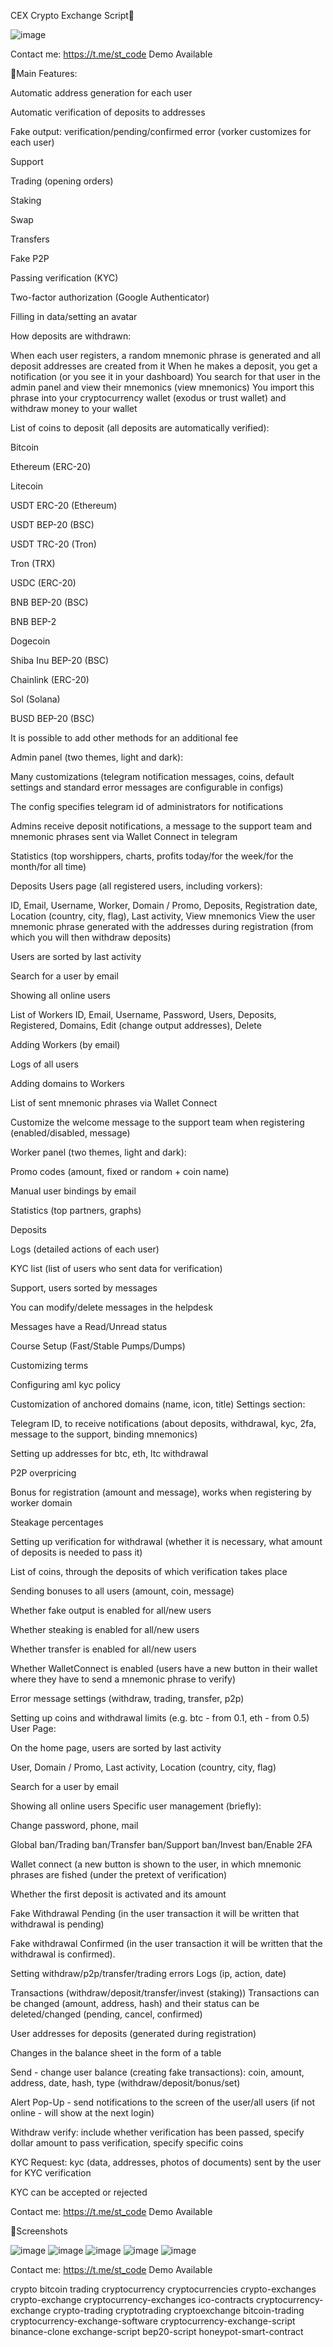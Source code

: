 CEX Crypto Exchange Script🔗

![image](https://github.com/shellar1522/cex-crypto-exchange/assets/125349687/85e0a7f6-3b7a-484f-9e22-f968b2e317bf)

Contact me: https://t.me/st_code Demo Available

🔗Main Features:

Automatic address generation for each user

Automatic verification of deposits to addresses

Fake output: verification/pending/confirmed error (vorker customizes for each user)

Support

Trading (opening orders)

Staking

Swap

Transfers

Fake P2P

Passing verification (KYC)

Two-factor authorization (Google Authenticator)

Filling in data/setting an avatar


How deposits are withdrawn:

When each user registers, a random mnemonic phrase is generated and all deposit addresses are created from it
When he makes a deposit, you get a notification (or you see it in your dashboard)
You search for that user in the admin panel and view their mnemonics (view mnemonics)
You import this phrase into your cryptocurrency wallet (exodus or trust wallet) and withdraw money to your wallet

List of coins to deposit (all deposits are automatically verified):

Bitcoin

Ethereum (ERC-20)

Litecoin

USDT ERC-20 (Ethereum)

USDT BEP-20 (BSC)

USDT TRC-20 (Tron)

Tron (TRX)

USDC (ERC-20)

BNB BEP-20 (BSC)

BNB BEP-2

Dogecoin

Shiba Inu BEP-20 (BSC)

Chainlink (ERC-20)

Sol (Solana)

BUSD BEP-20 (BSC)


It is possible to add other methods for an additional fee

Admin panel (two themes, light and dark):

Many customizations (telegram notification messages, coins, default settings and standard error messages are configurable in configs)

The config specifies telegram id of administrators for notifications

Admins receive deposit notifications, a message to the support team and mnemonic phrases sent via Wallet Connect in telegram

Statistics (top worshippers, charts, profits today/for the week/for the month/for all time)

Deposits Users page (all registered users, including vorkers):

ID, Email, Username, Worker, Domain / Promo, Deposits, Registration date, Location (country, city, flag), Last activity, View mnemonics
View the user mnemonic phrase generated with the addresses during registration (from which you will then withdraw deposits)

Users are sorted by last activity

Search for a user by email

Showing all online users

List of Workers
ID, Email, Username, Password, Users, Deposits, Registered, Domains, Edit (change output addresses), Delete

Adding Workers (by email)

Logs of all users

Adding domains to Workers

List of sent mnemonic phrases via Wallet Connect

Customize the welcome message to the support team when registering (enabled/disabled, message)

Worker panel (two themes, light and dark):

Promo codes (amount, fixed or random + coin name)

Manual user bindings by email

Statistics (top partners, graphs)

Deposits

Logs (detailed actions of each user)

KYC list (list of users who sent data for verification)

Support, users sorted by messages

You can modify/delete messages in the helpdesk

Messages have a Read/Unread status

Course Setup (Fast/Stable Pumps/Dumps)

Customizing terms

Configuring aml kyc policy

Customization of anchored domains (name, icon, title) Settings section:

Telegram ID, to receive notifications (about deposits, withdrawal, kyc, 2fa, message to the support, binding mnemonics)

Setting up addresses for btc, eth, ltc withdrawal

P2P overpricing

Bonus for registration (amount and message), works when registering by worker domain

Steakage percentages

Setting up verification for withdrawal (whether it is necessary, what amount of deposits is needed to pass it)

List of coins, through the deposits of which verification takes place

Sending bonuses to all users (amount, coin, message)

Whether fake output is enabled for all/new users

Whether steaking is enabled for all/new users

Whether transfer is enabled for all/new users

Whether WalletConnect is enabled (users have a new button in their wallet where they have to send a mnemonic phrase to verify)

Error message settings (withdraw, trading, transfer, p2p)

Setting up coins and withdrawal limits (e.g. btc - from 0.1, eth - from 0.5) User Page:

On the home page, users are sorted by last activity

User, Domain / Promo, Last activity, Location (country, city, flag)

Search for a user by email

Showing all online users Specific user management (briefly):

Change password, phone, mail

Global ban/Trading ban/Transfer ban/Support ban/Invest ban/Enable 2FA

Wallet connect (a new button is shown to the user, in which mnemonic phrases are fished (under the pretext of verification)

Whether the first deposit is activated and its amount

Fake Withdrawal Pending (in the user transaction it will be written that withdrawal is pending)

Fake withdrawal Confirmed (in the user transaction it will be written that the withdrawal is confirmed).

Setting withdraw/p2p/transfer/trading errors
Logs (ip, action, date)

Transactions (withdraw/deposit/transfer/invest (staking))
Transactions can be changed (amount, address, hash) and their status can be deleted/changed (pending, cancel, confirmed)

User addresses for deposits (generated during registration)

Changes in the balance sheet in the form of a table

Send - change user balance (creating fake transactions): coin, amount, address, date, hash, type (withdraw/deposit/bonus/set)

Alert Pop-Up - send notifications to the screen of the user/all users (if not online - will show at the next login)

Withdraw verify: include whether verification has been passed, specify dollar amount to pass verification, specify specific coins

KYC Request: kyc (data, addresses, photos of documents) sent by the user for KYC verification

KYC can be accepted or rejected

Contact me: https://t.me/st_code Demo Available

🔗Screenshots

![image](https://github.com/shellar1522/cex-crypto-exchange/assets/125349687/a3dde490-eb65-4cad-ac2e-5ced26d26a95)
![image](https://github.com/shellar1522/cex-crypto-exchange/assets/125349687/1f21bfbe-0bbd-4275-b2e5-f11ac0d4da9d)
![image](https://github.com/shellar1522/cex-crypto-exchange/assets/125349687/bb4be139-7b30-4a8f-8262-7d499f50e8c1)
![image](https://github.com/shellar1522/cex-crypto-exchange/assets/125349687/81ace38b-eba0-4215-a739-52596a9f5157)
![image](https://github.com/shellar1522/cex-crypto-exchange/assets/125349687/59f09345-5297-45bc-9719-e8cc93b24a5b)

Contact me: https://t.me/st_code Demo Available

crypto bitcoin trading cryptocurrency cryptocurrencies crypto-exchanges crypto-exchange cryptocurrency-exchanges ico-contracts cryptocurrency-exchange crypto-trading cryptotrading cryptoexchange bitcoin-trading cryptocurrency-exchange-software cryptocurrency-exchange-script binance-clone exchange-script bep20-script honeypot-smart-contract




